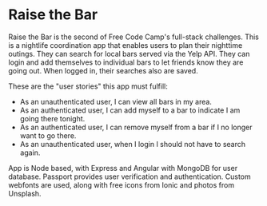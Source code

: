 # Raise the Bar

Raise the Bar is the second of Free Code Camp's full-stack challenges. This is a nightlife coordination app that enables users to plan their nighttime outings. They can search for local bars served via the Yelp API. They can login and add themselves to individual bars to let friends know they are going out. When logged in, their searches also are saved.

These are the "user stories" this app must fulfill:

* As an unauthenticated user, I can view all bars in my area.
* As an authenticated user, I can add myself to a bar to indicate I am going there tonight.
* As an authenticated user, I can remove myself from a bar if I no longer want to go there.
* As an unauthenticated user, when I login I should not have to search again.


App is Node based, with Express and Angular with MongoDB for user database. Passport provides user verification and authentication. Custom webfonts are used, along with free icons from Ionic and photos from Unsplash.